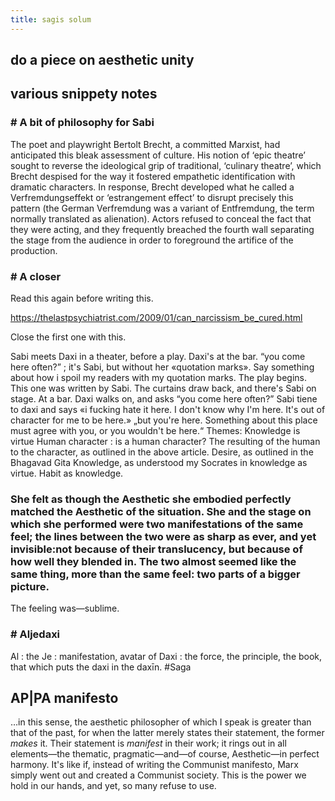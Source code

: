 ```yaml
---
title: sagis solum
---
```


## do a piece on aesthetic unity
## various snippety notes
### # A bit of philosophy for Sabi 
The poet and playwright Bertolt Brecht, a committed Marxist, had anticipated this bleak assessment of culture. His notion of ‘epic theatre’ sought to reverse the ideological grip of traditional, ‘culinary theatre’, which Brecht despised for the way it fostered empathetic identification with dramatic characters. In response, Brecht developed what he called a Verfremdungseffekt or ‘estrangement effect’ to disrupt precisely this pattern (the German Verfremdung was a variant of Entfremdung, the term normally translated as alienation). Actors refused to conceal the fact that they were acting, and they frequently breached the fourth wall separating the stage from the audience in order to foreground the artifice of the production.
### # A closer 
Read this again before writing this.

https://thelastpsychiatrist.com/2009/01/can_narcissism_be_cured.html

Close the first one with this. 

Sabi meets Daxi in a theater, before a play. Daxi's at the bar.
    “you come here often?” ; it's Sabi, but without her «quotation marks». Say something about how i spoil my readers with my quotation marks.
    The play begins. This one was written by Sabi. The curtains draw back, and there's Sabi on stage. At a bar. Daxi walks on, and asks “you come here often?”
    Sabi tiene to daxi and says «i fucking hate it here. I don't know why I'm here. It's out of character for me to be here.»
    „but you're here. Something about this place must agree with you, or you wouldn't be here.“
    Themes:
    Knowledge is virtue
    Human character : is a human character? The resulting of the human to the character, as outlined in the above article.
    Desire, as outlined in the Bhagavad Gita 
    Knowledge, as understood my Socrates in knowledge as virtue.
    Habit as knowledge.
### She felt as though the Aesthetic she embodied perfectly matched the Aesthetic of the situation. She and the stage on which she performed were two manifestations of the same feel; the lines between the two were as sharp as ever, and yet invisible:not because of their translucency, but because of how well they blended in. The two almost seemed like the same thing, more than the same feel: two parts of a bigger picture.
The feeling was—sublime.
### # Aljedaxi  
Al : the
Je : manifestation, avatar of
Daxi : the force, the principle, the book, that which puts the daxi in the daxīn.
#Saga
###
## AP|PA manifesto 

…in this sense, the aesthetic philosopher of which I speak is greater than that of the past, for when the latter merely states their statement, the former *makes* it. Their statement is *manifest* in their work; it rings out in all elements—the thematic, pragmatic—and—of course, Aesthetic—in perfect harmony. 
It's like if, instead of writing the Communist manifesto, Marx simply went out and created a Communist society. This is the power we hold in our hands, and yet, so many refuse to use.
